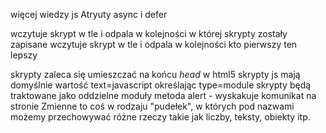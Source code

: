 więcej wiedzy js
Atryuty async i defer
<script src="..." defer></script> wczytuje skrypt w tle i odpala w kolejności w której skrypty zostały zapisane
<script src="..." async></script> wczytuje skrypt w tle i odpala w kolejności kto pierwszy ten lepszy
<script src="..." async defer></script>
skrypty zaleca się umieszczać na końcu *head*
w html5 skrypty js mają domyślnie wartość text=javascript
określając type=module skrypty będą traktowane jako oddzielne moduły
metoda alert - wyskakuje komunikat na stronie
Zmienne to coś w rodzaju "pudełek", w których pod nazwami możemy przechowywać różne rzeczy takie jak liczby, teksty, obiekty itp.